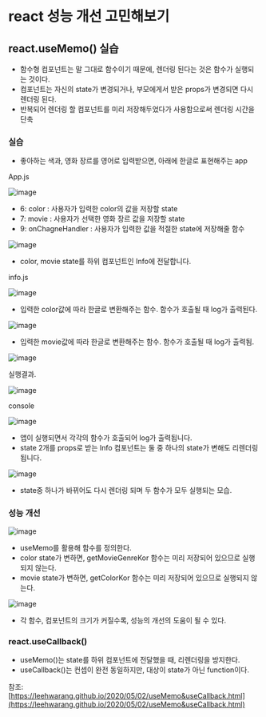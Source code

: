 # react 성능 개선 고민해보기

## react.useMemo() 실습

-   함수형 컴포넌트는 말 그대로 함수이기 때문에, 렌더링 된다는 것은 함수가 실행되는 것이다.
-   컴포넌트는 자신의 state가 변경되거나, 부모에게서 받은 props가 변경되면 다시 렌더링 된다.
-   반복되어 렌더링 할 컴포넌트를 미리 저장해두었다가 사용함으로써 렌더링 시간을 단축

### 실습

-   좋아하는 색과, 영화 장르를 영어로 입력받으면, 아래에 한글로 표현해주는 app

App.js

![image](https://user-images.githubusercontent.com/92558961/148504137-2fd781ba-691a-4bdd-8762-67e64b252272.png)

-   6: color : 사용자가 입력한 color의 값을 저장할 state
-   7: movie : 사용자가 선택한 영화 장르 값을 저장할 state
-   9: onChagneHandler : 사용자가 입력한 값을 적절한 state에 저장해줄 함수

![image](https://user-images.githubusercontent.com/92558961/148504155-081ca602-6bf9-4041-82d7-d615cce9dc00.png)

-   color, movie state를 하위 컴포넌트인 Info에 전달합니다.

info.js

![image](https://user-images.githubusercontent.com/92558961/148504167-adb884c7-b140-451e-8627-05459b228b85.png)

-   입력한 color값에 따라 한글로 변환해주는 함수. 함수가 호출될 때 log가 출력된다.

![image](https://user-images.githubusercontent.com/92558961/148504177-fcfc14ff-90fa-4e21-80f3-385170b3e109.png)

-   입력한 movie값에 따라 한글로 변환해주는 함수. 함수가 호출될 때 log가 출력됨.

![image](https://user-images.githubusercontent.com/92558961/148504186-980b5832-7441-44f3-8be9-cc458da9cee3.png)

실행결과.

![image](https://user-images.githubusercontent.com/92558961/148504201-a728c120-b3ba-4186-9e78-a9bc62791bab.png)

console

![image](https://user-images.githubusercontent.com/92558961/148504210-57172fda-cdf2-4f01-ac8f-e127b2ec91f9.png)

-   앱이 실행되면서 각각의 함수가 호출되어 log가 출력됩니다.
-   state 2개를 props로 받는 Info 컴포넌트는 둘 중 하나의 state가 변해도 리렌더링 됩니다.

![image](https://user-images.githubusercontent.com/92558961/148504221-98b23ef1-6f29-4a5d-a6f8-3ad8a91f3562.png)

-   state중 하나가 바뀌어도 다시 렌더링 되며 두 함수가 모두 실행되는 모습.

### 성능 개선

![image](https://user-images.githubusercontent.com/92558961/148504233-2efe0f46-bfdc-4023-9ebf-365c735b11bd.png)

-   useMemo를 활용해 함수를 정의한다.
-   color state가 변하면, getMovieGenreKor 함수는 미리 저장되어 있으므로 실행되지 않는다.
-   movie state가 변하면, getColorKor 함수는 미리 저장되어 있으므로 실행되지 않는다.

![image](https://user-images.githubusercontent.com/92558961/148504242-1a9d5543-c658-4cca-a4f9-129bab4700fa.png)

-   각 함수, 컴포넌트의 크기가 커질수록, 성능의 개선의 도움이 될 수 있다.

### react.useCallback()

-   useMemo()는 state를 하위 컴포넌트에 전달했을 때, 리렌더링을 방지한다.
-   useCallback()는 컨셉이 완전 동일하지만, 대상이 state가 아닌 function이다.

참조: [https://leehwarang.github.io/2020/05/02/useMemo&useCallback.html](https://leehwarang.github.io/2020/05/02/useMemo&useCallback.html)

